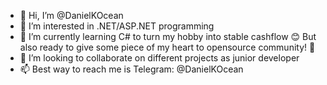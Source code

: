 - 👋 Hi, I’m @DanielKOcean
- 👀 I’m interested in .NET/ASP.NET programming
- 🌱 I’m currently learning C# to turn my hobby into stable cashflow 😊 But also ready to give some piece of my heart to opensource community! 💖
- 💞️ I’m looking to collaborate on different projects as junior developer
- 📫 Best way to reach me is Telegram: @DanielKOcean

<!---
DanielKOcean/DanielKOcean is a ✨ special ✨ repository because its `README.md` (this file) appears on your GitHub profile.
You can click the Preview link to take a look at your changes.
--->
